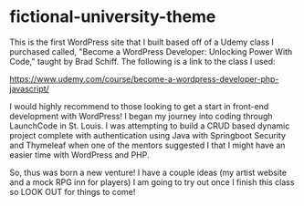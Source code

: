 # fictional-university-theme

This is the first WordPress site that I built based off of a Udemy class I purchased 
called, "Become a WordPress Developer: Unlocking Power With Code," taught by Brad Schiff. 
The following is a link to the class I used:

https://www.udemy.com/course/become-a-wordpress-developer-php-javascript/

I would highly recommend to those looking to get a start in front-end development 
with WordPress! I began my journey into coding through LaunchCode in St. Louis. I was 
attempting to build a CRUD based dynamic project complete with authentication using 
Java with Springboot Security and Thymeleaf when one of the mentors suggested I that I 
might have an easier time with WordPress and PHP.

So, thus was born a new venture! I have a couple ideas (my artist website and a mock RPG inn 
for players) I am going to try out once I finish this class so LOOK OUT for things to come!

